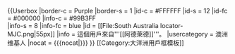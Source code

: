 {{Userbox
  |border-c = Purple
  |border-s = 1
  |id-c     = #FFFFFF
  |id-s     = 12
  |id-fc    = #000000
  |info-c   = #99B3FF  
  |info-s   = 8
  |info-fc  = blue
  |id       = [[File:South Australia locator-MJC.png|55px]]
  |info     = 這個用戶來自'''[[阿德萊德]]'''。
  |usercategory = 澳洲维基人
  |nocat    = {{{nocat|}}}
}}<noinclude>
[[Category:大洋洲用戶框模板]]
</noinclude>